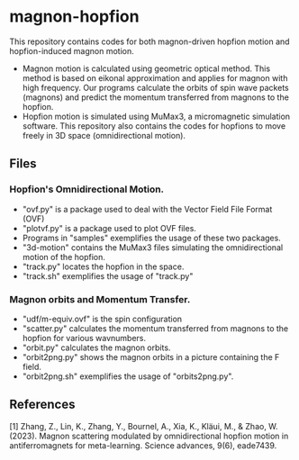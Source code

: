 # magnon-hopfion
This repository contains codes for both magnon-driven hopfion motion and hopfion-induced magnon motion.
- Magnon motion is calculated using geometric optical method. This method is based on eikonal approximation and applies for magnon with high frequency. Our programs calculate the orbits of spin wave packets (magnons) and predict the momentum transferred from magnons to the hopfion. 
- Hopfion motion is simulated using MuMax3, a micromagnetic simulation software. This repository also contains the codes for hopfions to move freely in 3D space (omnidirectional motion).

## Files
### Hopfion's Omnidirectional Motion.
- "ovf.py" is a package used to deal with the Vector Field File Format (OVF)
- "plotvf.py" is a package used to plot OVF files.
- Programs in "samples" exemplifies the usage of these two packages.
- "3d-motion" contains the MuMax3 files simulating the omnidirectional motion of the hopfion.
- "track.py" locates the hopfion in the space.
- "track.sh" exemplifies the usage of "track.py"

### Magnon orbits and Momentum Transfer.
- "udf/m-equiv.ovf" is the spin configuration
- "scatter.py" calculates the momentum transferred from magnons to the hopfion for various wavnumbers.
- "orbit.py" calculates the magnon orbits.
- "orbit2png.py" shows the magnon orbits in a picture containing the F field.
- "orbit2png.sh" exemplifies the usage of "orbits2png.py".

## References
[1] Zhang, Z., Lin, K., Zhang, Y., Bournel, A., Xia, K., Kläui, M., & Zhao, W. (2023). Magnon scattering modulated by omnidirectional hopfion motion in antiferromagnets for meta-learning. Science advances, 9(6), eade7439.
